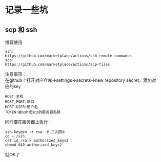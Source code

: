 # 记录一些坑


## scp 和 ssh
推荐使用 
```
ssh:
https://github.com/marketplace/actions/ssh-remote-commands
scp:
https://github.com/marketplace/actions/scp-files
```
注意事项：  
在github上打开对应仓库->settings->secrets->new repository secret，添加对应的key
```
HOST:主机
HOST_PORT:端口
HOST_USER:用户名
TOKEN:被ssh或scp的服务器私钥
```
同时要在服务器上执行：
```
ssh-keygen -t rsa  # 三次回车
cd ~./ssh
cat id_rsa > authorized_keys2
chmod 640 authorized_keys2
```
就OK了
